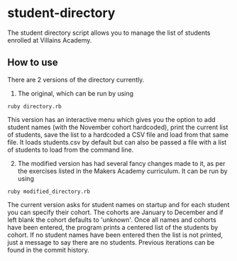 # student-directory #

The student directory script allows you to manage the list of students enrolled at Villains Academy.

## How to use ##

There are 2 versions of the directory currently.
1. The original, which can be run by using
```shell
ruby directory.rb
```
This version has an interactive menu which gives you the option to add student names (with the November cohort hardcoded), print the current list of students, save the list to a hardcoded a CSV file and load from that same file.
It loads students.csv by default but can also be passed a file with a list of students to load from the command line.

2. The modified version has had several fancy changes made to it, as per the exercises listed in the Makers Academy curriculum. It can be run by using
```shell
ruby modified_directory.rb
```
The current version asks for student names on startup and for each student you can specify their cohort. The cohorts are January to December and if left blank the cohort defaults to 'unknown'. Once all names and cohorts have been entered, the program prints a centered list of the students by cohort. If no student names have been entered then the list is not printed, just a message to say there are no students.
Previous iterations can be found in the commit history.
